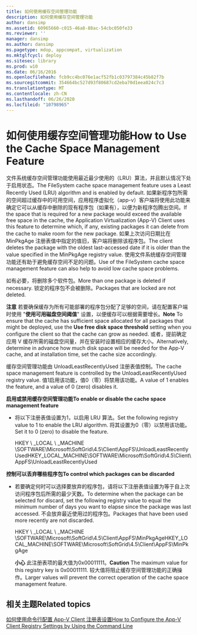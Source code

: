 ```yaml
---
title: 如何使用缓存空间管理功能
description: 如何使用缓存空间管理功能
author: dansimp
ms.assetid: 60965660-c015-46a8-88ac-54cbc050fe33
ms.reviewer: ''
manager: dansimp
ms.author: dansimp
ms.pagetype: mdop, appcompat, virtualization
ms.mktglfcycl: deploy
ms.sitesec: library
ms.prod: w10
ms.date: 06/16/2016
ms.openlocfilehash: fcb9cc4bc076e1acf52fb1c03797384c45b82f7b
ms.sourcegitcommit: 354664bc527d93f80687cd2eba70d1eea024c7c3
ms.translationtype: MT
ms.contentlocale: zh-CN
ms.lasthandoff: 06/26/2020
ms.locfileid: "10798965"
---
```

# <span data-ttu-id="39b09-103">如何使用缓存空间管理功能</span><span class="sxs-lookup"><span data-stu-id="39b09-103">How to Use the Cache Space Management Feature</span></span>


<span data-ttu-id="39b09-104">文件系统缓存空间管理功能使用最近最少使用的（LRU）算法，并且默认情况下处于启用状态。</span><span class="sxs-lookup"><span data-stu-id="39b09-104">The FileSystem cache space management feature uses a Least Recently Used (LRU) algorithm and is enabled by default.</span></span> <span data-ttu-id="39b09-105">如果新程序包所需的空间超过缓存中的可用空间，应用程序虚拟化（app-v）客户端将使用此功能来确定它可以从缓存中删除的现有程序包（如果有），以便为新程序包腾出空间。</span><span class="sxs-lookup"><span data-stu-id="39b09-105">If the space that is required for a new package would exceed the available free space in the cache, the Application Virtualization (App-V) Client uses this feature to determine which, if any, existing packages it can delete from the cache to make room for the new package.</span></span> <span data-ttu-id="39b09-106">如果上次访问日期比在 MinPkgAge 注册表值中指定的值旧，客户端将删除该程序包。</span><span class="sxs-lookup"><span data-stu-id="39b09-106">The client deletes the package with the oldest last-accessed date if it is older than the value specified in the MinPkgAge registry value.</span></span> <span data-ttu-id="39b09-107">使用文件系统缓存空间管理功能还有助于避免缓存空间不足的问题。</span><span class="sxs-lookup"><span data-stu-id="39b09-107">Use of the FileSystem cache space management feature can also help to avoid low cache space problems.</span></span>

<span data-ttu-id="39b09-108">如有必要，将删除多个软件包。</span><span class="sxs-lookup"><span data-stu-id="39b09-108">More than one package is deleted if necessary.</span></span> <span data-ttu-id="39b09-109">锁定的程序包不会被删除。</span><span class="sxs-lookup"><span data-stu-id="39b09-109">Packages that are locked are not deleted.</span></span>

<span data-ttu-id="39b09-110">**注意** 若要确保缓存为所有可能部署的程序包分配了足够的空间，请在配置客户端时使用 "**使用可用磁盘空间阈值**" 设置，以便缓存可以根据需要增长。</span><span class="sxs-lookup"><span data-stu-id="39b09-110">**Note** To ensure that the cache has sufficient space allocated for all packages that might be deployed, use the **Use free disk space threshold** setting when you configure the client so that the cache can grow as needed.</span></span> <span data-ttu-id="39b09-111">或者，提前确定应用 V 缓存所需的磁盘空间量，并在安装时设置相应的缓存大小。</span><span class="sxs-lookup"><span data-stu-id="39b09-111">Alternatively, determine in advance how much disk space will be needed for the App-V cache, and at installation time, set the cache size accordingly.</span></span>

 

<span data-ttu-id="39b09-112">缓存空间管理功能由 UnloadLeastRecentlyUsed 注册表值控制。</span><span class="sxs-lookup"><span data-stu-id="39b09-112">The cache space management feature is controlled by the UnloadLeastRecentlyUsed registry value.</span></span> <span data-ttu-id="39b09-113">值1启用该功能，值0（零）将禁用该功能。</span><span class="sxs-lookup"><span data-stu-id="39b09-113">A value of 1 enables the feature, and a value of 0 (zero) disables it.</span></span>

**<span data-ttu-id="39b09-114">启用或禁用缓存空间管理功能</span><span class="sxs-lookup"><span data-stu-id="39b09-114">To enable or disable the cache space management feature</span></span>**

-   <span data-ttu-id="39b09-115">将以下注册表值设置为1，以启用 LRU 算法。</span><span class="sxs-lookup"><span data-stu-id="39b09-115">Set the following registry value to 1 to enable the LRU algorithm.</span></span> <span data-ttu-id="39b09-116">将其设置为0（零）以禁用该功能。</span><span class="sxs-lookup"><span data-stu-id="39b09-116">Set it to 0 (zero) to disable the feature.</span></span>

    <span data-ttu-id="39b09-117">HKEY \ _LOCAL \ _MACHINE \\SOFTWARE\\Microsoft\\SoftGrid\\4.5\\Client\\AppFS\\UnloadLeastRecentlyUsed</span><span class="sxs-lookup"><span data-stu-id="39b09-117">HKEY\_LOCAL\_MACHINE\\SOFTWARE\\Microsoft\\SoftGrid\\4.5\\Client\\AppFS\\UnloadLeastRecentlyUsed</span></span>

**<span data-ttu-id="39b09-118">控制可以丢弃哪些程序包</span><span class="sxs-lookup"><span data-stu-id="39b09-118">To control which packages can be discarded</span></span>**

-   <span data-ttu-id="39b09-119">若要确定何时可以选择要放弃的程序包，请将以下注册表值设置为等于自上次访问程序包后所需的最少天数。</span><span class="sxs-lookup"><span data-stu-id="39b09-119">To determine when the package can be selected for discard, set the following registry value to equal the minimum number of days you want to elapse since the package was last accessed.</span></span> <span data-ttu-id="39b09-120">不会放弃最近使用过的程序包。</span><span class="sxs-lookup"><span data-stu-id="39b09-120">Packages that have been used more recently are not discarded.</span></span>

    <span data-ttu-id="39b09-121">HKEY \ _LOCAL \ _MACHINE \\SOFTWARE\\Microsoft\\SoftGrid\\4.5\\Client\\AppFS\\MinPkgAge</span><span class="sxs-lookup"><span data-stu-id="39b09-121">HKEY\_LOCAL\_MACHINE\\SOFTWARE\\Microsoft\\SoftGrid\\4.5\\Client\\AppFS\\MinPkgAge</span></span>

    <span data-ttu-id="39b09-122">**小心** 此注册表项的最大值为0x00011111。</span><span class="sxs-lookup"><span data-stu-id="39b09-122">**Caution** The maximum value for this registry key is 0x00011111.</span></span> <span data-ttu-id="39b09-123">较大值将阻止缓存空间管理功能的正确操作。</span><span class="sxs-lookup"><span data-stu-id="39b09-123">Larger values will prevent the correct operation of the cache space management feature.</span></span>

     

## <span data-ttu-id="39b09-124">相关主题</span><span class="sxs-lookup"><span data-stu-id="39b09-124">Related topics</span></span>


[<span data-ttu-id="39b09-125">如何使用命令行配置 App-V Client 注册表设置</span><span class="sxs-lookup"><span data-stu-id="39b09-125">How to Configure the App-V Client Registry Settings by Using the Command Line</span></span>](how-to-configure-the-app-v-client-registry-settings-by-using-the-command-line.md)

 

 






